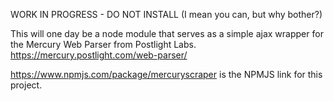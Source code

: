 WORK IN PROGRESS - DO NOT INSTALL 
(I mean you can, but why bother?)

This will one day be a node module that serves as a simple ajax wrapper for the Mercury Web Parser from Postlight Labs. 
https://mercury.postlight.com/web-parser/

https://www.npmjs.com/package/mercuryscraper is the NPMJS link for this project. 
